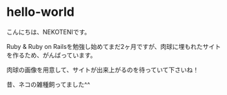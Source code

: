 hello-world
===========

こんにちは、NEKOTENIです。

Ruby & Ruby on Railsを勉強し始めてまだ2ヶ月ですが、肉球に埋もれたサイトを作るため、がんばっています。

肉球の画像を用意して、サイトが出来上がるのを待っていて下さいね！

昔、ネコの雑種飼ってました^^

